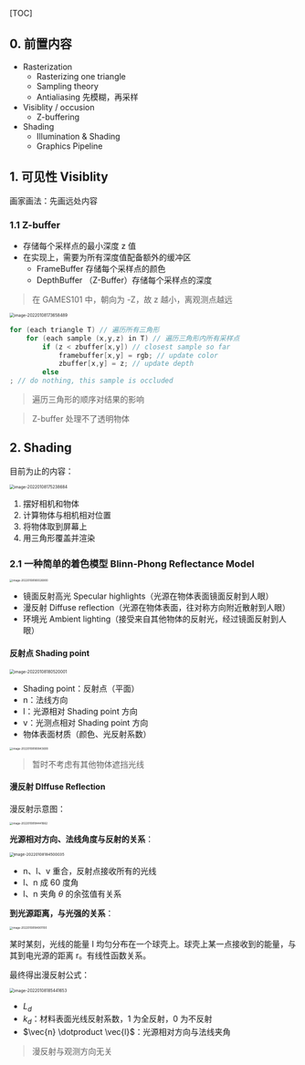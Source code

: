 [TOC]



## 0. 前置内容

+ Rasterization
  + Rasterizing one triangle
  + Sampling theory
  + Antialiasing 先模糊，再采样
+ Visiblity / occusion
  + Z-buffering
+ Shading
  + Illumination & Shading
  + Graphics Pipeline



## 1. 可见性 Visiblity

画家画法：先画远处内容



### 1.1 Z-buffer

+ 存储每个采样点的最小深度 z 值
+ 在实现上，需要为所有深度值配备额外的缓冲区
  + FrameBuffer 存储每个采样点的颜色
  + DepthBuffer （Z-Buffer）存储每个采样点的深度

> 在 GAMES101 中，朝向为 -Z，故 z 越小，离观测点越远

<img src="https://www.qiniu.cregskin.com/202201081736523.png" alt="image-20220108173658489" style="zoom: 50%;" />

```c++
for (each triangle T) // 遍历所有三角形
	for (each sample (x,y,z) in T) // 遍历三角形内所有采样点
		if (z < zbuffer[x,y]) // closest sample so far
			framebuffer[x,y] = rgb; // update color
			zbuffer[x,y] = z; // update depth
		else
; // do nothing, this sample is occluded
```



> 遍历三角形的顺序对结果的影响

> Z-buffer 处理不了透明物体



## 2. Shading

目前为止的内容：

<img src="https://www.qiniu.cregskin.com/202201081752712.png" alt="image-20220108175238684" style="zoom:50%;" />

1. 摆好相机和物体
2. 计算物体与相机相对位置
3. 将物体取到屏幕上
4. 用三角形覆盖并渲染





### 2.1 一种简单的着色模型 Blinn-Phong Reflectance Model

<img src="https://www.qiniu.cregskin.com/202201081800940.png" alt="image-20220108180026900" style="zoom: 33%;" />

+ 镜面反射高光 Specular highlights（光源在物体表面镜面反射到人眼）
+ 漫反射 Diffuse reflection（光源在物体表面，往对称方向附近散射到人眼）
+ 环境光 Ambient lighting（接受来自其他物体的反射光，经过镜面反射到人眼）



#### 反射点 Shading point



<img src="https://www.qiniu.cregskin.com/202201081805032.png" alt="image-20220108180520001" style="zoom:50%;" />

+ Shading point：反射点（平面）
+ n：法线方向
+ l：光源相对 Shading point 方向
+ v：光测点相对 Shading point 方向
+ 物体表面材质（颜色、光反射系数）

<img src="https://www.qiniu.cregskin.com/202201081808728.png" alt="image-20220108180843699" style="zoom: 33%;" />

> 暂时不考虑有其他物体遮挡光线



#### 漫反射 DIffuse Reflection

漫反射示意图：

<img src="https://www.qiniu.cregskin.com/202201081844693.png" alt="image-20220108184441662" style="zoom:33%;" />

**光源相对方向、法线角度与反射的关系**：

<img src="https://www.qiniu.cregskin.com/202201081845062.png" alt="image-20220108184500035" style="zoom: 47%;" />

+ n、l、v 重合，反射点接收所有的光线
+ l、n 成 60 度角
+ l、n 夹角 $\theta$ 的余弦值有关系



**到光源距离，与光强的关系**：

<img src="https://www.qiniu.cregskin.com/202201081849128.png" alt="image-20220108184901100" style="zoom:33%;" />

某时某刻，光线的能量 I 均匀分布在一个球壳上。球壳上某一点接收到的能量，与其到电光源的距离 r。有线性函数关系。



最终得出漫反射公式：

<img src="https://www.qiniu.cregskin.com/202201081854679.png" alt="image-20220108185441653" style="zoom:50%;" />

+ $L_d$
+ $k_d$：材料表面光线反射系数，1 为全反射，0 为不反射
+ $\vec{n} \dotproduct \vec{l}$：光源相对方向与法线夹角

> 漫反射与观测方向无关











